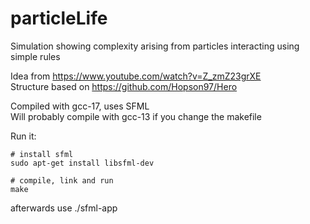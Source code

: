 # particleLife

Simulation showing complexity arising from particles interacting using simple rules  

Idea from https://www.youtube.com/watch?v=Z_zmZ23grXE  
Structure based on https://github.com/Hopson97/Hero

Compiled with gcc-17, uses SFML  
Will probably compile with gcc-13 if you change the makefile  

Run it:
```console
# install sfml
sudo apt-get install libsfml-dev

# compile, link and run
make
```
afterwards use ./sfml-app